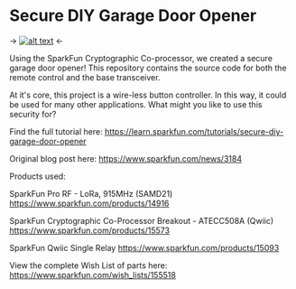 # Secure DIY Garage Door Opener

-> [![alt text](https://cdn.sparkfun.com/r/600-600/assets/learn_tutorials/1/1/1/3/press_open.jpg)](https://cdn.sparkfun.com/assets/learn_tutorials/1/1/1/3/press_open.jpg) <-

Using the SparkFun Cryptographic Co-processor, we created a secure garage door opener! This repository contains the source code for both the remote control and the base transceiver.

At it's core, this project is a wire-less button controller. In this way, it could be used for many other applications. What might you like to use this security for?  

Find the full tutorial here: https://learn.sparkfun.com/tutorials/secure-diy-garage-door-opener

Original blog post here: https://www.sparkfun.com/news/3184

Products used:

SparkFun Pro RF - LoRa, 915MHz (SAMD21)
https://www.sparkfun.com/products/14916 
 
SparkFun Cryptographic Co-Processor Breakout - ATECC508A (Qwiic)
https://www.sparkfun.com/products/15573 

SparkFun Qwiic Single Relay
https://www.sparkfun.com/products/15093 

View the complete Wish List of parts here:
https://www.sparkfun.com/wish_lists/155518
